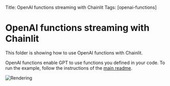 Title: OpenAI functions streaming with Chainlit
Tags: [openai-functions]

# OpenAI functions streaming with Chainlit

This folder is showing how to use OpenAI functions with Chainlit.

OpenAI functions enable GPT to use functions you defined in your code.
To run the example, follow the instructions of the [main readme](/README.md).

![Rendering](./streaming-functions.gif)
